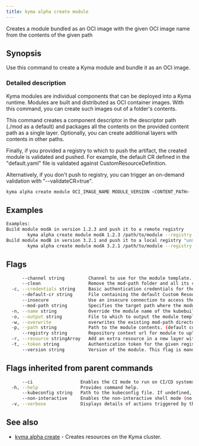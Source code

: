 ```yaml
---
title: kyma alpha create module
---
```


Creates a module bundled as an OCI image with the given OCI image name from the contents of the given path

## Synopsis

Use this command to create a Kyma module and bundle it as an OCI image.

### Detailed description

Kyma modules are individual components that can be deployed into a Kyma runtime. Modules are built and distributed as OCI container images. 
With this command, you can create such images out of a folder's contents.

This command creates a component descriptor in the descriptor path (./mod as a default) and packages all the contents on the provided content path as a single layer.
Optionally, you can create additional layers with contents in other paths.

Finally, if you provided a registry to which to push the artifact, the created module is validated and pushed. For example, the default CR defined in the \"default.yaml\" file is validated against CustomResourceDefinition.

Alternatively, if you don't push to registry, you can trigger an on-demand validation with "--validateCR=true".


```bash
kyma alpha create module OCI_IMAGE_NAME MODULE_VERSION <CONTENT_PATH> [flags]
```

## Examples

```bash
Examples:
Build module modA in version 1.2.3 and push it to a remote registry
		kyma alpha create module modA 1.2.3 /path/to/module --registry https://dockerhub.com
Build module modB in version 3.2.1 and push it to a local registry "unsigned" subfolder without tls
		kyma alpha create module modA 3.2.1 /path/to/module --registry http://localhost:5001/unsigned --insecure

```

## Flags

```bash
      --channel string         Channel to use for the module template. (default "stable")
      --clean                  Remove the mod-path folder and all its contents at the end.
  -c, --credentials string     Basic authentication credentials for the given registry in the format user:password
      --default-cr string      File containing the default Custom Resource of the module. If the module is a kubebuilder project, the default CR will be automatically detected.
      --insecure               Use an insecure connection to access the registry.
      --mod-path string        Specifies the target path where the module will be built into. If the path already has a descriptor use the overwrite flag to overwrite it. This flag shuld only be used by experienced users. (default "./mod")
  -n, --name string            Override the module name of the kubebuilder project. If the module is not a kubebuilder project this flag is mandatory.
  -o, --output string          File to which to output the module template if the module is uploaded to a registry (default "template.yaml")
  -w, --overwrite              overwrites the existing mod-path directory if it exists
  -p, --path string            Path to the module contents. (default current directory)
      --registry string        Repository context url for module to upload. The repository url will be automatically added to the repository contexts in the module
  -r, --resource stringArray   Add an extra resource in a new layer with format <NAME:TYPE@PATH>. It is also possible to provide only a path; name will default to the last path element and type to 'helm-chart'
  -t, --token string           Authentication token for the given registry (alternative to basic authentication).
      --version string         Version of the module. This flag is mandatory.
```

## Flags inherited from parent commands

```bash
      --ci                  Enables the CI mode to run on CI/CD systems. It avoids any user interaction (such as no dialog prompts) and ensures that logs are formatted properly in log files (such as no spinners for CLI steps).
  -h, --help                Provides command help.
      --kubeconfig string   Path to the kubeconfig file. If undefined, Kyma CLI uses the KUBECONFIG environment variable, or falls back "/$HOME/.kube/config".
      --non-interactive     Enables the non-interactive shell mode (no colorized output, no spinner)
  -v, --verbose             Displays details of actions triggered by the command.
```

## See also

* [kyma alpha create](kyma_alpha_create.md)	 - Creates resources on the Kyma cluster.

